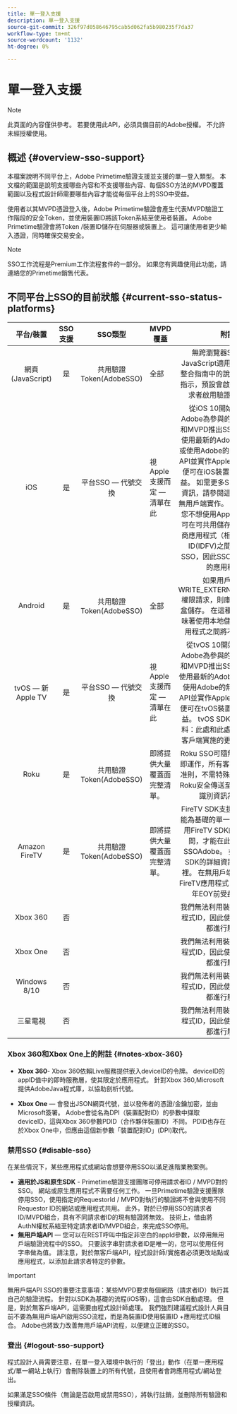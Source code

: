 ```yaml
---
title: 單一登入支援
description: 單一登入支援
source-git-commit: 326f97d058646795cab5d062fa5b980235f7da37
workflow-type: tm+mt
source-wordcount: '1132'
ht-degree: 0%

---
```



# 單一登入支援

>[!NOTE]
>
>此頁面的內容僅供參考。 若要使用此API，必須具備目前的Adobe授權。 不允許未經授權使用。

## 概述 {#overview-sso-support}

本檔案說明不同平台上，Adobe Primetime驗證支援並支援的單一登入類型。 本文檔的範圍是說明支援哪些內容和不支援哪些內容、每個SSO方法的MVPD覆蓋範圍以及程式設計師需要哪些內容才能從每個平台上的SSO中受益。

使用者以其MVPD憑證登入後，Adobe Primetime驗證會產生代表MVPD驗證工作階段的安全Token，並使用裝置ID將該Token系結至使用者裝置。 Adobe Primetime驗證會將Token /裝置ID儲存在伺服器或裝置上。 這可讓使用者更少輸入憑證，同時確保交易安全。

>[!NOTE]
>
>SSO工作流程是Premium工作流程套件的一部分。 如果您有興趣使用此功能，請連絡您的Primetime銷售代表。

## 不同平台上SSO的目前狀態 {#current-sso-status-platforms}

| 平台/裝置 | SSO支援 | SSO類型 | MVPD覆蓋 | 附註 |
|:-------------------:|:-----------:|:---------------------------------------:|-----------------------------------------------------|:--------------------------------------------------------------------------------------------------------------------------------------------------------------------------------------------------------------------------------------------------------------------------------------------------------------------------------------------------------------------------------------------------------------------------------------------------------------------------------------------------------------------------------------------------------------------------------------------------:|
| 網頁(JavaScript) | 是 | 共用驗證Token(AdobeSSO) | 全部 | 無跨瀏覽器SSO請按照JavaScript適用的程式設計師整合指南中的說明操作。 依照指示，預設會啟用SSO。  按請求者啟用驗證會中斷SSO |
| iOS | 是 | 平台SSO — 代號交換 | 視Apple支援而定 — 清單在此 | 從iOS 10開始，Apple &amp; Adobe為參與的程式設計人員和MVPD推出SSO功能。 透過使用最新的AdobeiOS SDK，或使用Adobe的無用戶端REST API並實作Apple SSO功能，您便可在iOS裝置上透過SSO獲益。 如需更多SDK實作的詳細資訊，請參閱這裡，深入了解無用戶端實作。 附註： — 如果您不想使用Apple SSO，您仍可在可共用儲存空間的相同廠商應用程式（相同套件ID）和ID(IDFV)之間使用有限的SSO，因此SSO僅限同一廠商的應用程式。 |
| Android | 是 | 共用驗證Token(AdobeSSO) | 全部 | 如果用戶不接受WRITE_EXTERNAL_STORAGE權限請求，則庫將使用本地沙盒儲存。 在這種情況下，這意味著使用本地儲存時，不同應用程式之間將不存在SSO。 |
| tvOS — 新Apple TV | 是 | 平台SSO — 代號交換 | 視Apple支援而定 — 清單在此 | 從tvOS 10開始，Apple與Adobe為參與的程式設計人員和MVPD推出SSO功能。 透過使用最新的AdobetvOS SDK或使用Adobe的無用戶端REST API並實作Apple SSO功能，您便可在tvOS裝置上透過SSO獲益。 tvOS SDK的更多詳細資料：此處和此處，以及有關無客戶端實施的更多詳細資訊。 |
| Roku | 是 | 共用驗證Token(AdobeSSO) | 即將提供大量覆蓋面完整清單。 | Roku SSO可隨無用戶端API立即運作，所有客戶均遵循Roku准則，不需特殊實作。 SSO以Roku安全傳送至Adobe的裝置識別資訊為基礎。 |
| Amazon FireTV | 是 | 共用驗證Token(AdobeSSO) | 即將提供大量覆蓋面完整清單。 | FireTV SDK支援以Android功能為基礎的單一登入。 目前使用FireTV SDK的應用程式之間，才能在此平台上執行SSOAdobe。 如需新FireTV SDK的詳細資訊，請前往這裡。 在無用戶端API上實作的FireTV應用程式，將可在2018年EOY前受益於SSO。 |
| Xbox 360 | 否 |  |  | 我們無法利用裝置ID。 有應用程式ID，因此使用者不需每次都進行驗證。 |
| Xbox One | 否 |  |  | 我們無法利用裝置ID。 有應用程式ID，因此使用者不需每次都進行驗證。 |
| Windows 8/10 | 否 |  |  | 我們無法利用裝置ID。 有應用程式ID，因此使用者不需每次都進行驗證。 |
| 三星電視 | 否 |  |  | 我們無法利用裝置ID。 有應用程式ID，因此使用者不需每次都進行驗證。 |

### Xbox 360和Xbox One上的附註 {#notes-xbox-360}

* **Xbox 360**- Xbox 360依賴Live服務提供嵌入deviceID的令牌。 deviceID的appID值中的即時服務層，使其限定於應用程式。 針對Xbox 360,Microsoft提供AdobeJava程式庫，以協助剖析代號。

* **Xbox One** — 會發出JSON網頁代號，並以發佈者的憑證/金鑰加密，並由Microsoft簽署。 Adobe會從名為DPI（裝置配對ID）的參數中擷取deviceID，這與Xbox 360參數PDID（合作夥伴裝置ID）不同。 PDID也存在於Xbox One中，但應由這個新參數「裝置配對ID」(DPI)取代。


### 禁用SSO {#disable-sso}

在某些情況下，某些應用程式或網站會想要停用SSO以滿足進階業務案例。

* **適用於JS和原生SDK** - Primetime驗證支援團隊可停用請求者ID / MVPD對的SSO。 網站或原生應用程式不需要任何工作。  一旦Primetime驗證支援團隊停用SSO，使用指定的RequestorId / MVPD對執行的驗證將不會與使用不同Requestor ID的網站或應用程式共用。 此外，對於已停用SSO的請求者ID/MVPD組合，具有不同請求者ID的現有驗證將無效。 技術上，借由將AuthN權杖系結至特定請求者ID/MVPD組合，來完成SSO停用。
* **無用戶端API**  — 您可以在REST呼叫中指定非空白的appId參數，以停用無用戶端驗證流程中的SSO。 只要該字串對請求者ID是唯一的，您可以使用任何字串做為值。 請注意，對於無客戶端API，程式設計師/實施者必須更改站點或應用程式，以添加此請求者特定的參數。

>[!IMPORTANT]
>
>無用戶端API SSO的重要注意事項：某些MVPD要求每個網路（請求者ID）執行其自己的驗證流程。 針對以SDK為基礎的流程(iOS等)，這會由SDK自動處理。 但是，對於無客戶端API，這需要由程式設計師處理。 我們強烈建議程式設計人員目前不要為無用戶端API啟用SSO流程，而是為裝置ID使用裝置ID +應用程式ID組合。 Adobe也將致力改善無用戶端API流程，以便建立正確的SSO。

### 登出 {#logout-sso-support}

程式設計人員需要注意，在單一登入環境中執行的「登出」動作（在單一應用程式/單一網站上執行）會刪除裝置上的所有代號，且使用者會跨應用程式/網站登出。

如果滿足SSO條件（無論是否啟用或禁用SSO），將執行註銷，並刪除所有驗證和授權資訊。
